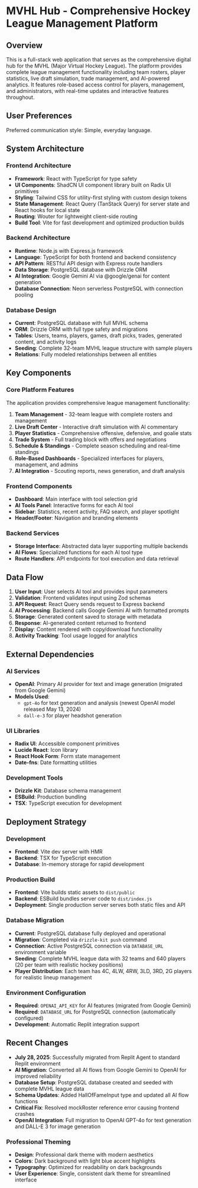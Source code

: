 # MVHL Hub - Comprehensive Hockey League Management Platform

## Overview

This is a full-stack web application that serves as the comprehensive digital hub for the MVHL (Major Virtual Hockey League). The platform provides complete league management functionality including team rosters, player statistics, live draft simulation, trade management, and AI-powered analytics. It features role-based access control for players, management, and administrators, with real-time updates and interactive features throughout.

## User Preferences

Preferred communication style: Simple, everyday language.

## System Architecture

### Frontend Architecture
- **Framework**: React with TypeScript for type safety
- **UI Components**: ShadCN UI component library built on Radix UI primitives
- **Styling**: Tailwind CSS for utility-first styling with custom design tokens
- **State Management**: React Query (TanStack Query) for server state and React hooks for local state
- **Routing**: Wouter for lightweight client-side routing
- **Build Tool**: Vite for fast development and optimized production builds

### Backend Architecture
- **Runtime**: Node.js with Express.js framework
- **Language**: TypeScript for both frontend and backend consistency
- **API Pattern**: RESTful API design with Express route handlers
- **Data Storage**: PostgreSQL database with Drizzle ORM
- **AI Integration**: Google Gemini AI via @google/genai for content generation
- **Database Connection**: Neon serverless PostgreSQL with connection pooling

### Database Design
- **Current**: PostgreSQL database with full MVHL schema
- **ORM**: Drizzle ORM with full type safety and migrations
- **Tables**: Users, teams, players, games, draft picks, trades, generated content, and activity logs
- **Seeding**: Complete 32-team MVHL league structure with sample players
- **Relations**: Fully modeled relationships between all entities

## Key Components

### Core Platform Features
The application provides comprehensive league management functionality:
1. **Team Management** - 32-team league with complete rosters and management
2. **Live Draft Center** - Interactive draft simulation with AI commentary
3. **Player Statistics** - Comprehensive offensive, defensive, and goalie stats
4. **Trade System** - Full trading block with offers and negotiations
5. **Schedule & Standings** - Complete season scheduling and real-time standings
6. **Role-Based Dashboards** - Specialized interfaces for players, management, and admins
7. **AI Integration** - Scouting reports, news generation, and draft analysis

### Frontend Components
- **Dashboard**: Main interface with tool selection grid
- **AI Tools Panel**: Interactive forms for each AI tool
- **Sidebar**: Statistics, recent activity, FAQ search, and player spotlight
- **Header/Footer**: Navigation and branding elements

### Backend Services
- **Storage Interface**: Abstracted data layer supporting multiple backends
- **AI Flows**: Specialized functions for each AI tool type
- **Route Handlers**: API endpoints for tool execution and data retrieval

## Data Flow

1. **User Input**: User selects AI tool and provides input parameters
2. **Validation**: Frontend validates input using Zod schemas
3. **API Request**: React Query sends request to Express backend
4. **AI Processing**: Backend calls Google Gemini AI with formatted prompts
5. **Storage**: Generated content saved to storage with metadata
6. **Response**: AI-generated content returned to frontend
7. **Display**: Content rendered with copy/download functionality
8. **Activity Tracking**: Tool usage logged for analytics

## External Dependencies

### AI Services
- **OpenAI**: Primary AI provider for text and image generation (migrated from Google Gemini)
- **Models Used**: 
  - `gpt-4o` for text generation and analysis (newest OpenAI model released May 13, 2024)
  - `dall-e-3` for player headshot generation

### UI Libraries
- **Radix UI**: Accessible component primitives
- **Lucide React**: Icon library
- **React Hook Form**: Form state management
- **Date-fns**: Date formatting utilities

### Development Tools
- **Drizzle Kit**: Database schema management
- **ESBuild**: Production bundling
- **TSX**: TypeScript execution for development

## Deployment Strategy

### Development
- **Frontend**: Vite dev server with HMR
- **Backend**: TSX for TypeScript execution
- **Database**: In-memory storage for rapid development

### Production Build
- **Frontend**: Vite builds static assets to `dist/public`
- **Backend**: ESBuild bundles server code to `dist/index.js`
- **Deployment**: Single production server serves both static files and API

### Database Migration
- **Current**: PostgreSQL database fully deployed and operational
- **Migration**: Completed via `drizzle-kit push` command
- **Connection**: Active PostgreSQL connection via `DATABASE_URL` environment variable
- **Seeding**: Complete MVHL league data with 32 teams and 640 players (20 per team with realistic hockey positions)
- **Player Distribution**: Each team has 4C, 4LW, 4RW, 3LD, 3RD, 2G players for realistic lineup management

### Environment Configuration
- **Required**: `OPENAI_API_KEY` for AI features (migrated from Google Gemini)
- **Required**: `DATABASE_URL` for PostgreSQL connection (automatically configured)
- **Development**: Automatic Replit integration support

## Recent Changes  
- **July 28, 2025**: Successfully migrated from Replit Agent to standard Replit environment
- **AI Migration**: Converted all AI flows from Google Gemini to OpenAI for improved reliability
- **Database Setup**: PostgreSQL database created and seeded with complete MVHL league data
- **Schema Updates**: Added HallOfFameInput type and updated all AI flow functions
- **Critical Fix**: Resolved mockRoster reference error causing frontend crashes
- **OpenAI Integration**: Full migration to OpenAI GPT-4o for text generation and DALL-E 3 for image generation

### Professional Theming
- **Design**: Professional dark theme with modern aesthetics
- **Colors**: Dark background with light blue accent highlights
- **Typography**: Optimized for readability on dark backgrounds
- **User Experience**: Single, consistent dark theme for streamlined interface